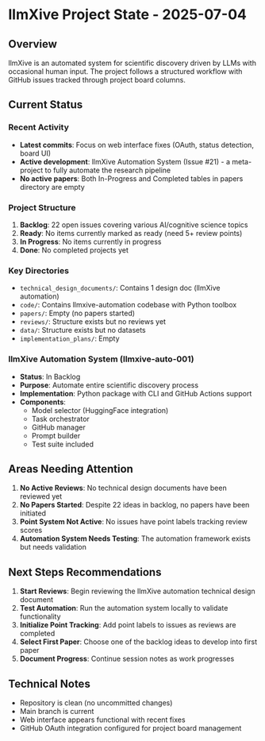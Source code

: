 # llmXive Project State - 2025-07-04

## Overview
llmXive is an automated system for scientific discovery driven by LLMs with occasional human input. The project follows a structured workflow with GitHub issues tracked through project board columns.

## Current Status

### Recent Activity
- **Latest commits**: Focus on web interface fixes (OAuth, status detection, board UI)
- **Active development**: llmXive Automation System (Issue #21) - a meta-project to fully automate the research pipeline
- **No active papers**: Both In-Progress and Completed tables in papers directory are empty

### Project Structure
1. **Backlog**: 22 open issues covering various AI/cognitive science topics
2. **Ready**: No items currently marked as ready (need 5+ review points)
3. **In Progress**: No items currently in progress
4. **Done**: No completed projects yet

### Key Directories
- `technical_design_documents/`: Contains 1 design doc (llmXive automation)
- `code/`: Contains llmxive-automation codebase with Python toolbox
- `papers/`: Empty (no papers started)
- `reviews/`: Structure exists but no reviews yet
- `data/`: Structure exists but no datasets
- `implementation_plans/`: Empty

### llmXive Automation System (llmxive-auto-001)
- **Status**: In Backlog
- **Purpose**: Automate entire scientific discovery process
- **Implementation**: Python package with CLI and GitHub Actions support
- **Components**:
  - Model selector (HuggingFace integration)
  - Task orchestrator
  - GitHub manager
  - Prompt builder
  - Test suite included

## Areas Needing Attention

1. **No Active Reviews**: No technical design documents have been reviewed yet
2. **No Papers Started**: Despite 22 ideas in backlog, no papers have been initiated
3. **Point System Not Active**: No issues have point labels tracking review scores
4. **Automation System Needs Testing**: The automation framework exists but needs validation

## Next Steps Recommendations

1. **Start Reviews**: Begin reviewing the llmXive automation technical design document
2. **Test Automation**: Run the automation system locally to validate functionality
3. **Initialize Point Tracking**: Add point labels to issues as reviews are completed
4. **Select First Paper**: Choose one of the backlog ideas to develop into first paper
5. **Document Progress**: Continue session notes as work progresses

## Technical Notes
- Repository is clean (no uncommitted changes)
- Main branch is current
- Web interface appears functional with recent fixes
- GitHub OAuth integration configured for project board management
